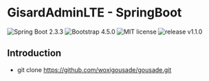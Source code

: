 GisardAdminLTE - SpringBoot
=========================
![Spring Boot 2.3.3](https://img.shields.io/badge/Spring%20Boot-2.3.3-brightgreen.svg)
![Bootstrap 4.5.0](https://img.shields.io/badge/Bootstrap%20-4.5.0-yellowgreen.svg)
![MIT license](https://img.shields.io/badge/MIT%20license-0.0.0-blue.svg)
![release v1.1.0](https://img.shields.io/badge/release-v1.1.0-green.svg)

Introduction
---

- git clone https://github.com/woxigousade/gousade.git

